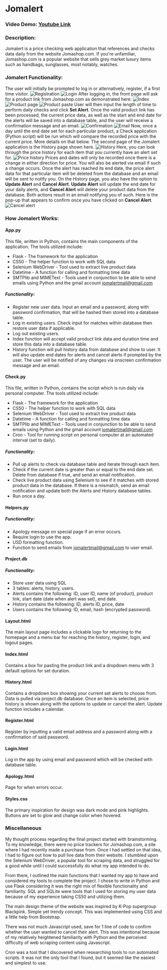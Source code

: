 # Jomalert
### Video Demo:  [Youtube Link](https://youtu.be/Z4XhRCAiFNI)

### Description:
Jomalert is a price checking web application that references and checks data daily from the website Jomashop.com. If you're unfamiliar, Jomashop.com  is a popular website that sells grey market luxury items such as handbags, sunglasses, most notably, watches.

### Jomalert Functionality:
The user will initially be prompted to log in or alternatively, register, if a first time visitor. ![Registration](/project/screenshots/1.jpg) ![Login](/project/screenshots/2.jpg)
After logging in, the front page will ask for a product link from Jomashop.com as demonstrated here: ![Index](/project/screenshots/3.jpg) ![Product page](/project/screenshots/4.jpg) ![Product paste](/project/screenshots/5.jpg)
User will then input the length of time to perform daily checks and click **Set Alert**.
Once the valid product link has been processed, the current price data, as well as the start and end date for the alerts will be saved into a database table, and the user will receive a confirmation message and an email. ![Confirmation](/project/screenshots/6.jpg) ![Email](/project/screenshots/7.jpg)
Now, once a day until the end date set for each particular product, a Check application (Python script) will be run which will compare the recorded price with the current price. More details on that below.
The second page of the Jomalert application is the History page shown here. ![History](/project/screenshots/8.jpg)
Here, you can look through the price history for each item that you currently have an alert set for. ![Price history](/project/screenshots/9.jpg)
Prices and dates will only be recorded once there is a change in either direction for price. You will also be alerted via email if such a change occurs. Once the alert has reached its end date, the price alert data for that particular item will be deleted from the database and an email will be sent to notify you.
On the History page, you also have the option to **Update Alert** and **Cancel Alert**. **Update Alert** will update the end date for your daily alerts, and **Cancel Alert** will delete your product data from the database. Both actions result in an email notifying you of such.
Here is the pop-up that appears to confirm once you have clicked on **Cancel Alert**. ![Cancel alert](/project/screenshots/10.jpg)

### How Jomalert Works:
#### App.py
This file, written in Python, contains the main components of the application. The tools utilized include:
- Flask - The framework for the application
- CS50 - The helper function to work with SQL data
- Selenium WebDriver - Tool used to extract live product data
- Datetime - A function for calling and formatting time data
- SMTPlib and MIMEText - Tools used in conjunction to be able to send emails using Python and the gmail account jomalertmail@gmail.com
##### Functionality:
- Register new user data. Input an email and a password, along with password confirmation, that will be hashed then stored into a database table.
- Log in existing users. Check input for matches within database then restore user data if applicable.
- Log out existing users.
- Index function will accept valid product link data and duration time and store this data into a database table.
- History function will pull history data from database and show to user. It will also update end dates for alerts and cancel alerts if prompted by the user. The user will be notified of any changes via onscreen confirmation message and an email.

#### Check.py
This file, written in Python, contains the script which is run daily via personal computer. The tools utilized include:
- Flask - The framework for the application
- CS50 - The helper function to work with SQL data
- Selenium WebDriver - Tool used to extract live product data
- Datetime - A function for calling and formatting time data
- SMTPlib and MIMEText - Tools used in conjunction to be able to send emails using Python and the gmail account jomalertmail@gmail.com
- Cron - Tool for running script on personal computer at an automated interval (set to daily).
##### Functionality:
- Pull up alerts to check via database table and iterate through each item.
- Check if the current date is greater than or equal to the end date set. Delete from database if true, and send an email notification.
- Check live product data using Selenium to see if it matches with stored product data in the database. If there is a mismatch, send an email notification and update both the Alerts and History database tables.
- Run once a day.

#### Helpers.py
##### Functionality:
- Apology message on special page if an error occurs.
- Require login to use the app.
- USD formatting function.
- Function to send emails from jomalertmail@gmail.com to user email.

#### Project.db
##### Functionality:
- Store user data using SQL
- 3 tables: alerts, history, users.
- Alerts contains the following: ID, user ID, name (of product), product link, start date (date when alert was set), end date.
- History contains the following: ID, alerts ID, price, date
- Users contains the following: ID, email, hash (encrypted password).

#### Layout.html
The main layout page includes a clickable logo for returning to the homepage and a menu bar for reaching the history, register, login, and logout pages.

#### Index.html
Contains a box for pasting the product link and a dropdown menu with 3 default options for set duration.

#### History.html
Contains a dropdown box showing your current set alerts to choose from. Data is pulled via project.db database. Once an item is selected, price history is shown along with the options to update or cancel the alert. Update function includes a calendar.

#### Register.html
Register by inputting a valid email address and a password along with a confirmation of said password.

#### Login.html
Log in the app by using email and password which will be checked with database table.

#### Apology.html
Page for when errors occur.

#### Styles.css
The primary inspiration for design was dark mode and pink highlights. Buttons are set to glow and change color when hovered.

### Miscellaneous
My thought process regarding the final project started with brainstorming. To my knowledge, there were no price trackers for Jomashop.com, a site where I had recently made a purchase from. Once I had settled on that idea, I had to figure out how to pull live data from their website. I stumbled upon the Selenium WebDriver, a popular tool for scraping data, and struggled for a good while until I could successfully do what my app intended to do.

From there, I outlined the main functions that I wanted my app to have and considered my tools to complete the project. I chose to write in Python and use Flask considering it was the right mix of flexible functionality and familiarity. SQL and SQLite were tools that I used for storing my user data because of my experience taking CS50 and utilizing them.

The main design theme of the website was inspired by K-Pop supergroup Blackpink. Simple yet trendy concept. This was implemented using CSS and a little help from Bootstrap.

There was not much Javascript used, save for 1 line of code to confirm whether the user wanted to cancel their alert. This was intentional because of my relatively heightened familiarity with Python and the perceived difficulty of web scraping content using Javascript.

Cron was a tool that I discovered when researching tools to run automated scripts. It was not the only tool that I found, but it seemed like the easiest and simplest to use.